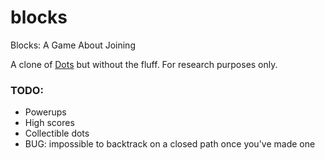blocks
======

Blocks: A Game About Joining

A clone of [Dots](http://weplaydots.com/) but without the fluff. For research purposes only.

### TODO:
* Powerups
* High scores
* Collectible dots
* BUG: impossible to backtrack on a closed path once you've made one
